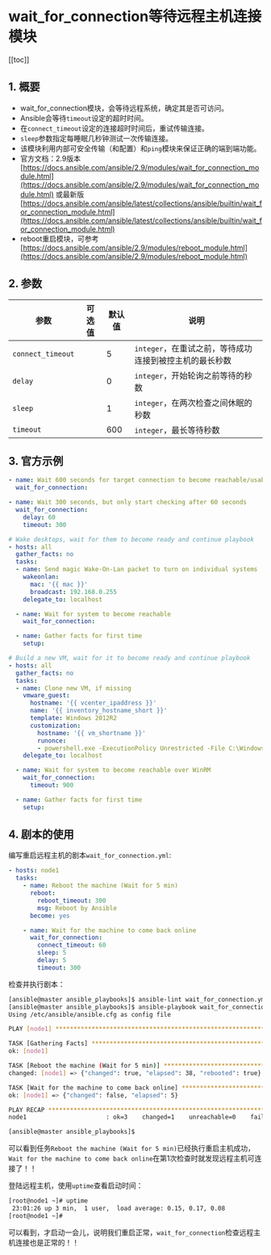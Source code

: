 # wait_for_connection等待远程主机连接模块


[[toc]]

## 1. 概要

-  wait_for_connection模块，会等待远程系统，确定其是否可访问。
-  Ansible会等待`timeout`设定的超时时间。
-  在`connect_timeout`设定的连接超时时间后，重试传输连接。
-  `sleep`参数指定每睡眠几秒钟测试一次传输连接。
-  该模块利用内部可安全传输（和配置）和`ping`模块来保证正确的端到端功能。
- 官方文档：2.9版本 [https://docs.ansible.com/ansible/2.9/modules/wait_for_connection_module.html](https://docs.ansible.com/ansible/2.9/modules/wait_for_connection_module.html) 或最新版 [https://docs.ansible.com/ansible/latest/collections/ansible/builtin/wait_for_connection_module.html](https://docs.ansible.com/ansible/latest/collections/ansible/builtin/wait_for_connection_module.html)
- reboot重启模块，可参考 [https://docs.ansible.com/ansible/2.9/modules/reboot_module.html](https://docs.ansible.com/ansible/2.9/modules/reboot_module.html)


## 2. 参数


| 参数                     | 可选值 | 默认值 | 说明                                                         |
| ------------------------ | ------ | ------ | ------------------------------------------------------------ |
| `connect_timeout`             |        |  5      | `integer`，在重试之前，等待成功连接到被控主机的最长秒数 |
| `delay`             |      |  0      | `integer`，开始轮询之前等待的秒数 |
| `sleep`             |      |    1   | `integer`，在两次检查之间休眠的秒数 |
| `timeout`             |      |   600    | `integer`，最长等待秒数 |

## 3. 官方示例

```yaml
- name: Wait 600 seconds for target connection to become reachable/usable
  wait_for_connection:

- name: Wait 300 seconds, but only start checking after 60 seconds
  wait_for_connection:
    delay: 60
    timeout: 300

# Wake desktops, wait for them to become ready and continue playbook
- hosts: all
  gather_facts: no
  tasks:
  - name: Send magic Wake-On-Lan packet to turn on individual systems
    wakeonlan:
      mac: '{{ mac }}'
      broadcast: 192.168.0.255
    delegate_to: localhost

  - name: Wait for system to become reachable
    wait_for_connection:

  - name: Gather facts for first time
    setup:

# Build a new VM, wait for it to become ready and continue playbook
- hosts: all
  gather_facts: no
  tasks:
  - name: Clone new VM, if missing
    vmware_guest:
      hostname: '{{ vcenter_ipaddress }}'
      name: '{{ inventory_hostname_short }}'
      template: Windows 2012R2
      customization:
        hostname: '{{ vm_shortname }}'
        runonce:
        - powershell.exe -ExecutionPolicy Unrestricted -File C:\Windows\Temp\ConfigureRemotingForAnsible.ps1 -ForceNewSSLCert -EnableCredSSP
    delegate_to: localhost

  - name: Wait for system to become reachable over WinRM
    wait_for_connection:
      timeout: 900

  - name: Gather facts for first time
    setup:
```


## 4. 剧本的使用

编写重启远程主机的剧本`wait_for_connection.yml`:

```yaml
- hosts: node1
  tasks:
    - name: Reboot the machine (Wait for 5 min)
      reboot:
        reboot_timeout: 300
        msg: Reboot by Ansible
      become: yes

    - name: Wait for the machine to come back online
      wait_for_connection:
        connect_timeout: 60
        sleep: 5
        delay: 5
        timeout: 300
```

检查并执行剧本：
```sh
[ansible@master ansible_playbooks]$ ansible-lint wait_for_connection.yml
[ansible@master ansible_playbooks]$ ansible-playbook wait_for_connection.yml -v
Using /etc/ansible/ansible.cfg as config file

PLAY [node1] ***********************************************************************************************************

TASK [Gathering Facts] *************************************************************************************************
ok: [node1]

TASK [Reboot the machine (Wait for 5 min)] *****************************************************************************
changed: [node1] => {"changed": true, "elapsed": 38, "rebooted": true}

TASK [Wait for the machine to come back online] ************************************************************************
ok: [node1] => {"changed": false, "elapsed": 5}

PLAY RECAP *************************************************************************************************************
node1                      : ok=3    changed=1    unreachable=0    failed=0    skipped=0    rescued=0    ignored=0

[ansible@master ansible_playbooks]$
```

可以看到任务`Reboot the machine (Wait for 5 min)`已经执行重启主机成功，`Wait for the machine to come back online`在第1次检查时就发现远程主机可连接了！！

登陆远程主机，使用`uptime`查看启动时间：

```sh
[root@node1 ~]# uptime
 23:01:26 up 3 min,  1 user,  load average: 0.15, 0.17, 0.08
[root@node1 ~]#
```

可以看到，才启动一会儿，说明我们重启正常，`wait_for_connection`检查远程主机连接也是正常的！！